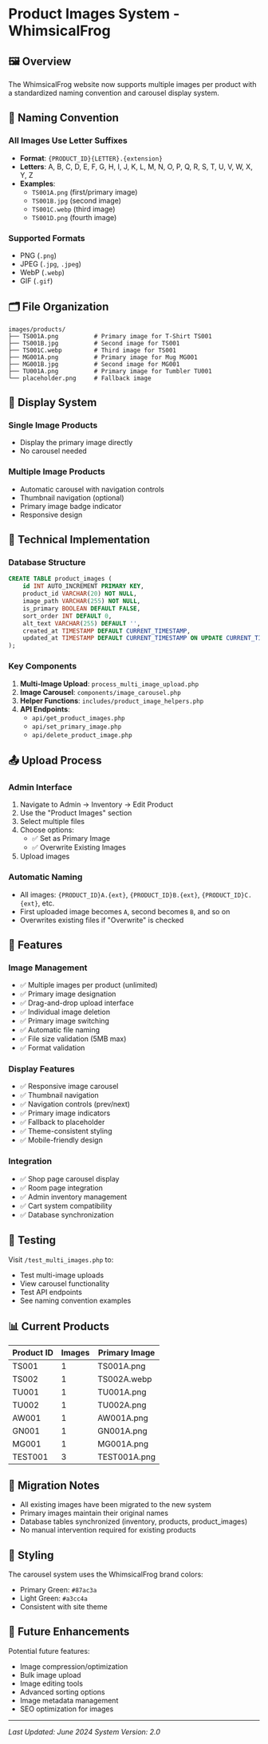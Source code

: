 # Product Images System - WhimsicalFrog

## 🖼️ Overview

The WhimsicalFrog website now supports multiple images per product with a standardized naming convention and carousel display system.

## 📝 Naming Convention

### All Images Use Letter Suffixes
- **Format**: `{PRODUCT_ID}{LETTER}.{extension}`
- **Letters**: A, B, C, D, E, F, G, H, I, J, K, L, M, N, O, P, Q, R, S, T, U, V, W, X, Y, Z
- **Examples**: 
  - `TS001A.png` (first/primary image)
  - `TS001B.jpg` (second image)
  - `TS001C.webp` (third image)
  - `TS001D.png` (fourth image)

### Supported Formats
- PNG (`.png`)
- JPEG (`.jpg`, `.jpeg`)
- WebP (`.webp`)
- GIF (`.gif`)

## 🗂️ File Organization

```
images/products/
├── TS001A.png          # Primary image for T-Shirt TS001
├── TS001B.jpg          # Second image for TS001
├── TS001C.webp         # Third image for TS001
├── MG001A.png          # Primary image for Mug MG001
├── MG001B.jpg          # Second image for MG001
├── TU001A.png          # Primary image for Tumbler TU001
└── placeholder.png     # Fallback image
```

## 🎠 Display System

### Single Image Products
- Display the primary image directly
- No carousel needed

### Multiple Image Products
- Automatic carousel with navigation controls
- Thumbnail navigation (optional)
- Primary image badge indicator
- Responsive design

## 🔧 Technical Implementation

### Database Structure
```sql
CREATE TABLE product_images (
    id INT AUTO_INCREMENT PRIMARY KEY,
    product_id VARCHAR(20) NOT NULL,
    image_path VARCHAR(255) NOT NULL,
    is_primary BOOLEAN DEFAULT FALSE,
    sort_order INT DEFAULT 0,
    alt_text VARCHAR(255) DEFAULT '',
    created_at TIMESTAMP DEFAULT CURRENT_TIMESTAMP,
    updated_at TIMESTAMP DEFAULT CURRENT_TIMESTAMP ON UPDATE CURRENT_TIMESTAMP
);
```

### Key Components

1. **Multi-Image Upload**: `process_multi_image_upload.php`
2. **Image Carousel**: `components/image_carousel.php`
3. **Helper Functions**: `includes/product_image_helpers.php`
4. **API Endpoints**:
   - `api/get_product_images.php`
   - `api/set_primary_image.php`
   - `api/delete_product_image.php`

## 📤 Upload Process

### Admin Interface
1. Navigate to Admin → Inventory → Edit Product
2. Use the "Product Images" section
3. Select multiple files
4. Choose options:
   - ✅ Set as Primary Image
   - ✅ Overwrite Existing Images
5. Upload images

### Automatic Naming
- All images: `{PRODUCT_ID}A.{ext}`, `{PRODUCT_ID}B.{ext}`, `{PRODUCT_ID}C.{ext}`, etc.
- First uploaded image becomes `A`, second becomes `B`, and so on
- Overwrites existing files if "Overwrite" is checked

## 🎯 Features

### Image Management
- ✅ Multiple images per product (unlimited)
- ✅ Primary image designation
- ✅ Drag-and-drop upload interface
- ✅ Individual image deletion
- ✅ Primary image switching
- ✅ Automatic file naming
- ✅ File size validation (5MB max)
- ✅ Format validation

### Display Features
- ✅ Responsive image carousel
- ✅ Thumbnail navigation
- ✅ Navigation controls (prev/next)
- ✅ Primary image indicators
- ✅ Fallback to placeholder
- ✅ Theme-consistent styling
- ✅ Mobile-friendly design

### Integration
- ✅ Shop page carousel display
- ✅ Room page integration
- ✅ Admin inventory management
- ✅ Cart system compatibility
- ✅ Database synchronization

## 🧪 Testing

Visit `/test_multi_images.php` to:
- Test multi-image uploads
- View carousel functionality
- Test API endpoints
- See naming convention examples

## 📊 Current Products

| Product ID | Images | Primary Image |
|------------|--------|---------------|
| TS001      | 1      | TS001A.png    |
| TS002      | 1      | TS002A.webp   |
| TU001      | 1      | TU001A.png    |
| TU002      | 1      | TU002A.png    |
| AW001      | 1      | AW001A.png    |
| GN001      | 1      | GN001A.png    |
| MG001      | 1      | MG001A.png    |
| TEST001    | 3      | TEST001A.png  |

## 🔄 Migration Notes

- All existing images have been migrated to the new system
- Primary images maintain their original names
- Database tables synchronized (inventory, products, product_images)
- No manual intervention required for existing products

## 🎨 Styling

The carousel system uses the WhimsicalFrog brand colors:
- Primary Green: `#87ac3a`
- Light Green: `#a3cc4a`
- Consistent with site theme

## 🚀 Future Enhancements

Potential future features:
- Image compression/optimization
- Bulk image upload
- Image editing tools
- Advanced sorting options
- Image metadata management
- SEO optimization for images

---

*Last Updated: June 2024*
*System Version: 2.0* 
